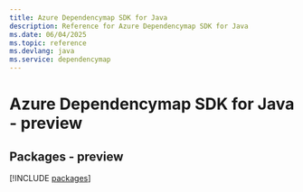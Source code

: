 ```yaml
---
title: Azure Dependencymap SDK for Java
description: Reference for Azure Dependencymap SDK for Java
ms.date: 06/04/2025
ms.topic: reference
ms.devlang: java
ms.service: dependencymap
---
```

# Azure Dependencymap SDK for Java - preview
## Packages - preview
[!INCLUDE [packages](dependencymap-index.md)]